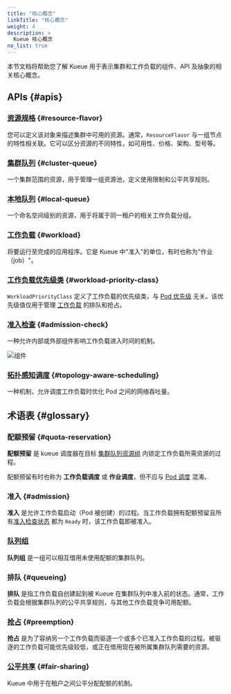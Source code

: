 ```yaml
---
title: "核心概念"
linkTitle: "核心概念"
weight: 4
description: >
  Kueue 核心概念
no_list: true
---
```


本节文档将帮助您了解 Kueue 用于表示集群和工作负载的组件、API 及抽象的相关核心概念。

## APIs {#apis}

### [资源规格](/docs/concepts/resource_flavor) {#resource-flavor}

您可以定义该对象来描述集群中可用的资源。通常，`ResourceFlavor` 与一组节点的特性相关联。它可以区分资源的不同特性，如可用性、价格、架构、型号等。

### [集群队列](/docs/concepts/cluster_queue) {#cluster-queue}

一个集群范围的资源，用于管理一组资源池，定义使用限制和公平共享规则。

### [本地队列](/docs/concepts/local_queue) {#local-queue}

一个命名空间级别的资源，用于将属于同一租户的相关工作负载分组。

### [工作负载](/docs/concepts/workload) {#workload}

将要运行至完成的应用程序。它是 Kueue 中"准入"的单位，有时也称为"作业（job）"。

### [工作负载优先级类](/docs/concepts/workload_priority_class) {#workload-priority-class}

`WorkloadPriorityClass` 定义了工作负载的优先级类，与 [Pod 优先级](https://kubernetes.io/zh-cn/docs/concepts/scheduling-eviction/pod-priority-preemption/) 无关。该优先级值仅用于管理 [工作负载](#workload) 的排队和抢占。

### [准入检查](/docs/concepts/admission_check) {#admission-check}

一种允许内部或外部组件影响工作负载进入时间的机制。

![组件](/images/queueing-components.svg)

### [拓扑感知调度](/docs/concepts/topology_aware_scheduling) {#topology-aware-scheduling}

一种机制，允许调度工作负载时优化 Pod 之间的网络吞吐量。

## 术语表 {#glossary}

### 配额预留 {#quota-reservation}

**配额预留** 是 kueue 调度器在目标 [集群队列资源组](/docs/concepts/cluster_queue/#resource-groups) 内锁定工作负载所需资源的过程。

配额预留有时也称为 **工作负载调度** 或 **作业调度**，但不应与 [Pod 调度](https://kubernetes.io/zh-cn/docs/concepts/scheduling-eviction/assign-pod-node/) 混淆。

### 准入 {#admission}

**准入** 是允许工作负载启动（Pod 被创建）的过程。当工作负载拥有配额预留且所有[准入检查状态](/docs/concepts/admission_check) 都为 `Ready` 时，该工作负载即被准入。

### [队列组](/docs/concepts/cluster_queue#cohort)

**队列组** 是一组可以相互借用未使用配额的集群队列。

### 排队 {#queueing}

**排队** 是指工作负载自创建起到被 Kueue 在集群队列中准入前的状态。通常，工作负载会根据集群队列的公平共享规则，与其他工作负载竞争可用配额。

### [抢占](/docs/concepts/preemption) {#preemption}

**抢占** 是为了容纳另一个工作负载而驱逐一个或多个已准入工作负载的过程。被驱逐的工作负载可能优先级较低，或正在借用现在被所属集群队列需要的资源。

### [公平共享](/docs/concepts/fair_sharing) {#fair-sharing}

Kueue 中用于在租户之间公平分配配额的机制。
